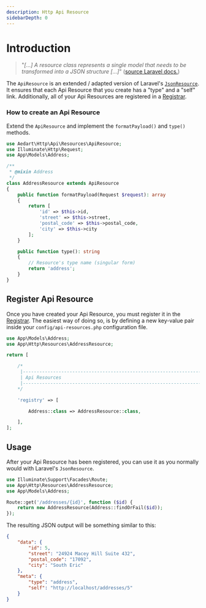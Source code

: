 ```yaml
---
description: Http Api Resource
sidebarDepth: 0
---
```


# Introduction

> "_[...] A resource class represents a single model that needs to be transformed into a JSON structure [...]_" ([source Laravel docs.](https://laravel.com/docs/9.x/eloquent-resources#concept-overview))

The `ApiResource` is an extended / adapted version of Laravel's [`JsonResource`](https://laravel.com/docs/9.x/eloquent-resources#concept-overview).
It ensures that each Api Resource that you create has a "type" and a "self" link.
Additionally, all of your Api Resources are registered in a [Registrar](./registrar.md).

### How to create an Api Resource

Extend the `ApiResource` and implement the `formatPayload()` and `type()` methods.

```php
use Aedart\Http\Api\Resources\ApiResource;
use Illuminate\Http\Request;
use App\Models\Address;

/**
 * @mixin Address
 */
class AddressResource extends ApiResource
{
    public function formatPayload(Request $request): array
    {
        return [
            'id' => $this->id,
            'street' => $this->street,
            'postal_code' => $this->postal_code,
            'city' => $this->city
        ];
    }

    public function type(): string
    {
        // Resource's type name (singular form)
        return 'address';
    }
}
```

## Register Api Resource

Once you have created your Api Resource, you must register it in the [Registrar](./registrar.md).
The easiest way of doing so, is by defining a new key-value pair inside your `config/api-resources.php` configuration file.

```php
use App\Models\Address;
use App\Http\Resources\AddressResource;

return [

    /*
     |--------------------------------------------------------------------------
     | Api Resources
     |--------------------------------------------------------------------------
    */

    'registry' => [

        Address::class => AddressResource::class,

    ],
];
```

## Usage

After your Api Resource has been registered, you can use it as you normally would with Laravel's `JsonResource`.

```php
use Illuminate\Support\Facades\Route;
use App\Http\Resources\AddressResource;
use App\Models\Address;

Route::get('/addresses/{id}', function ($id) {
    return new AddressResource(Address::findOrFail($id));
});
```

The resulting JSON output will be something similar to this:

```json
{
    "data": {
        "id": 5,
        "street": "24924 Macey Hill Suite 432",
        "postal_code": "17092",
        "city": "South Eric"
    },
    "meta": {
        "type": "address",
        "self": "http://localhost/addresses/5"
    }
}
```